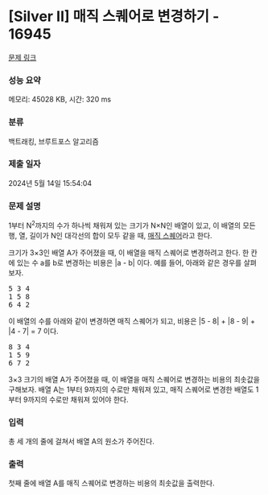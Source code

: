 # [Silver II] 매직 스퀘어로 변경하기 - 16945 

[문제 링크](https://www.acmicpc.net/problem/16945) 

### 성능 요약

메모리: 45028 KB, 시간: 320 ms

### 분류

백트래킹, 브루트포스 알고리즘

### 제출 일자

2024년 5월 14일 15:54:04

### 문제 설명

<p>1부터 N<sup>2</sup>까지의 수가 하나씩 채워져 있는 크기가 N×N인 배열이 있고, 이 배열의 모든 행, 열, 길이가 N인 대각선의 합이 모두 같을 때, <a href="https://en.wikipedia.org/wiki/Magic_square">매직 스퀘어</a>라고 한다.</p>

<p>크기가 3×3인 배열 A가 주어졌을 때, 이 배열을 매직 스퀘어로 변경하려고 한다. 한 칸에 있는 수 a를 b로 변경하는 비용은 |a - b| 이다. 예를 들어, 아래와 같은 경우를 살펴보자.</p>

<pre>5 3 4
1 5 8
6 4 2</pre>

<p>이 배열의 수를 아래와 같이 변경하면 매직 스퀘어가 되고, 비용은 |5 - 8| + |8 - 9| + |4 - 7| = 7 이다.</p>

<pre>8 3 4
1 5 9
6 7 2</pre>

<p>3×3 크기의 배열 A가 주어졌을 때, 이 배열을 매직 스퀘어로 변경하는 비용의 최솟값을 구해보자. 배열 A는 1부터 9까지의 수로만 채워져 있고, 매직 스퀘어로 변경한 배열도 1부터 9까지의 수로만 채워져 있어야 한다.</p>

### 입력 

 <p>총 세 개의 줄에 걸쳐서 배열 A의 원소가 주어진다.</p>

### 출력 

 <p>첫째 줄에 배열 A를 매직 스퀘어로 변경하는 비용의 최솟값을 출력한다.</p>

